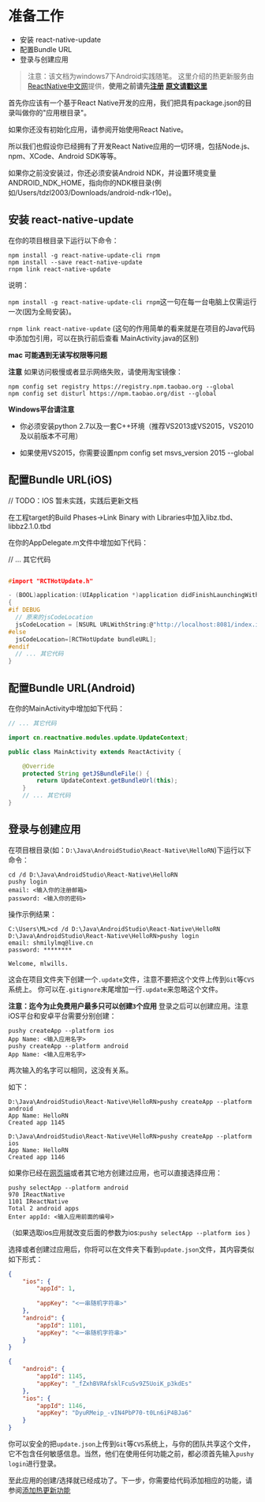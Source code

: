 ﻿# 准备工作

- 安装 react-native-update
- 配置Bundle URL
- 登录与创建应用

> 注意：该文档为windows7下Android实践随笔。
> 这里介绍的热更新服务由[ReactNative中文网](http://update.reactnative.cn/home)提供，**使用之前请先[注册](http://update.reactnative.cn/register)**
>**[原文请戳这里](https://github.com/reactnativecn/react-native-pushy/blob/master/docs/guide.md)**

首先你应该有一个基于React Native开发的应用，我们把具有package.json的目录叫做你的"应用根目录"。

如果你还没有初始化应用，请参阅开始使用React Native。

所以我们也假设你已经拥有了开发React Native应用的一切环境，包括Node.js、npm、XCode、Android SDK等等。

如果你之前没安装过，你还必须安装Android NDK，并设置环境变量ANDROID_NDK_HOME，指向你的NDK根目录(例如/Users/tdzl2003/Downloads/android-ndk-r10e)。

## 安装 react-native-update

在你的项目根目录下运行以下命令：

```shell
npm install -g react-native-update-cli rnpm
npm install --save react-native-update
rnpm link react-native-update
```
说明：

`npm install -g react-native-update-cli rnpm`这一句在每一台电脑上仅需运行一次(因为全局安装)。

`rnpm link react-native-update` (这句的作用简单的看来就是在项目的Java代码中添加包引用，可以在执行前后查看
MainActivity.java的区别)

**mac 可能遇到无读写权限等问题**

**注意**
如果访问极慢或者显示网络失败，请使用淘宝镜像：

```shell
npm config set registry https://registry.npm.taobao.org --global
npm config set disturl https://npm.taobao.org/dist --global
```

**Windows平台请注意**

- 你必须安装python 2.7以及一套C++环境（推荐VS2013或VS2015，VS2010及以前版本不可用）

- 如果使用VS2015，你需要设置npm config set msvs_version 2015 --global

## 配置Bundle URL(iOS)


// TODO：IOS 暂未实践，实践后更新文档

在工程target的Build Phases->Link Binary with Libraries中加入libz.tbd、libbz2.1.0.tbd

在你的AppDelegate.m文件中增加如下代码：

// ... 其它代码
```C

#import "RCTHotUpdate.h"

- (BOOL)application:(UIApplication *)application didFinishLaunchingWithOptions:(NSDictionary *)launchOptions
{
#if DEBUG
  // 原来的jsCodeLocation
  jsCodeLocation = [NSURL URLWithString:@"http://localhost:8081/index.ios.bundle?platform=ios&dev=true"];
#else
  jsCodeLocation=[RCTHotUpdate bundleURL];
#endif
  // ... 其它代码
}
```

## 配置Bundle URL(Android)

在你的MainActivity中增加如下代码：
```java
// ... 其它代码

import cn.reactnative.modules.update.UpdateContext;

public class MainActivity extends ReactActivity {

    @Override
    protected String getJSBundleFile() {
        return UpdateContext.getBundleUrl(this);
    }
    // ... 其它代码
}
```

## 登录与创建应用

在项目根目录(如：`D:\Java\AndroidStudio\React-Native\HelloRN`)下运行以下命令：

```shell
cd /d D:\Java\AndroidStudio\React-Native\HelloRN
pushy login
email: <输入你的注册邮箱>
password: <输入你的密码>
```
操作示例结果：
```shell
C:\Users\ML>cd /d D:\Java\AndroidStudio\React-Native\HelloRN
D:\Java\AndroidStudio\React-Native\HelloRN>pushy login
email: shmilylmq@live.cn
password: ********

Welcome, mlwills.
```
这会在项目文件夹下创建一个`.update`文件，注意不要把这个文件上传到`Git`等`CVS`系统上。
你可以在`.gitignore`末尾增加一行`.update`来忽略这个文件。

**注意：迄今为止免费用户最多只可以创建`3`个应用**
登录之后可以创建应用。注意iOS平台和安卓平台需要分别创建：
```shell
pushy createApp --platform ios
App Name: <输入应用名字>
pushy createApp --platform android
App Name: <输入应用名字>
```
两次输入的名字可以相同，这没有关系。

如下：
```shell
D:\Java\AndroidStudio\React-Native\HelloRN>pushy createApp --platform android
App Name: HelloRN
Created app 1145

D:\Java\AndroidStudio\React-Native\HelloRN>pushy createApp --platform ios
App Name: HelloRN
Created app 1146
```

如果你已经在[网页端](http://update.reactnative.cn/home)或者其它地方创建过应用，也可以直接选择应用：
```shell
pushy selectApp --platform android
970 IReactNative
1101 IReactNative
Total 2 android apps
Enter appId: <输入应用前面的编号> 
```
（如果选取ios应用就改变后面的参数为ios:`pushy selectApp --platform ios`
）

选择或者创建过应用后，你将可以在文件夹下看到`update.json`文件，其内容类似如下形式：
```json
{
    "ios": {
        "appId": 1,
        
        "appKey": "<一串随机字符串>"
    },
    "android": {
        "appId": 1101,
        "appKey": "<一串随机字符串>"
    }
}
```

```json
{
    "android": {
        "appId": 1145,
        "appKey": "_fZxhBVRAfsklFcuSv9Z5UoiK_p3kdEs"
    },
    "ios": {
        "appId": 1146,
        "appKey": "DyuRMeip_-vIN4PbP70-t0Ln6iP4BJa6"
    }
}
```
你可以安全的把`update.json`上传到`Git`等`CVS`系统上，与你的团队共享这个文件，它不包含任何敏感信息。当然，他们在使用任何功能之前，都必须首先输入`pushy login`进行登录。

至此应用的创建/选择就已经成功了。下一步，你需要给代码添加相应的功能，请参阅[添加热更新功能](https://github.com/codingEcho/react-native-start/blob/master/hot-update/reactnativecn/0-5.Pushy%E7%83%AD%E6%9B%B4%E6%96%B002-%E4%B8%BARN%E9%A1%B9%E7%9B%AE%E6%B7%BB%E5%8A%A0%E7%83%AD%E6%9B%B4%E6%96%B0%E5%8A%9F%E8%83%BD.md)
